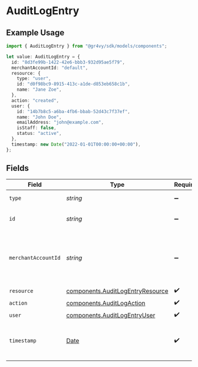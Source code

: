 # AuditLogEntry

## Example Usage

```typescript
import { AuditLogEntry } from "@gr4vy/sdk/models/components";

let value: AuditLogEntry = {
  id: "8d3fe99b-1422-42e6-bbb3-932d95ae5f79",
  merchantAccountId: "default",
  resource: {
    type: "user",
    id: "d0f98bc9-8915-413c-a1de-d853eb658c1b",
    name: "Jane Zoe",
  },
  action: "created",
  user: {
    id: "14b7b8c5-a6ba-4fb6-bbab-52d43c7f37ef",
    name: "John Doe",
    emailAddress: "john@example.com",
    isStaff: false,
    status: "active",
  },
  timestamp: new Date("2022-01-01T00:00:00+00:00"),
};
```

## Fields

| Field                                                                                         | Type                                                                                          | Required                                                                                      | Description                                                                                   | Example                                                                                       |
| --------------------------------------------------------------------------------------------- | --------------------------------------------------------------------------------------------- | --------------------------------------------------------------------------------------------- | --------------------------------------------------------------------------------------------- | --------------------------------------------------------------------------------------------- |
| `type`                                                                                        | *string*                                                                                      | :heavy_minus_sign:                                                                            | Always `audit-log`.                                                                           | audit-log                                                                                     |
| `id`                                                                                          | *string*                                                                                      | :heavy_minus_sign:                                                                            | The ID for the audit log entry.                                                               | 8d3fe99b-1422-42e6-bbb3-932d95ae5f79                                                          |
| `merchantAccountId`                                                                           | *string*                                                                                      | :heavy_minus_sign:                                                                            | The ID of the merchant account this entry was created for.                                    | default                                                                                       |
| `resource`                                                                                    | [components.AuditLogEntryResource](../../models/components/auditlogentryresource.md)          | :heavy_check_mark:                                                                            | N/A                                                                                           |                                                                                               |
| `action`                                                                                      | [components.AuditLogAction](../../models/components/auditlogaction.md)                        | :heavy_check_mark:                                                                            | N/A                                                                                           | created                                                                                       |
| `user`                                                                                        | [components.AuditLogEntryUser](../../models/components/auditlogentryuser.md)                  | :heavy_check_mark:                                                                            | N/A                                                                                           |                                                                                               |
| `timestamp`                                                                                   | [Date](https://developer.mozilla.org/en-US/docs/Web/JavaScript/Reference/Global_Objects/Date) | :heavy_check_mark:                                                                            | The date and time that the action was performed.                                              | 2022-01-01T00:00:00+00:00                                                                     |
